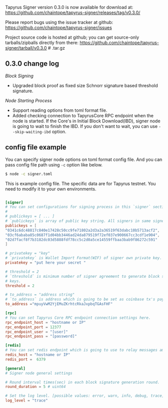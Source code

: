 Tapyrus Signer version 0.3.0 is now available for download at: 
  https://github.com/chaintope/tapyrus-signer/releases/tag/v0.3.0/
    
Please report bugs using the issue tracker at github:
  https://github.com/chaintope/tapyrus-signer/issues
  
Project source code is hosted at github; you can get
source-only tarballs/zipballs directly from there:
  https://github.com/chaintope/tapyrus-signer/tarball/v0.3.0  # .tar.gz

0.3.0 change log
-------------------

*Block Signing*

* Upgraded block proof as fixed size Schnorr signature based threshold signature.

*Node Starting Process*

* Support reading options from toml format file.
* Added checking connection to TapyrusCore RPC endpoint when the node is started. If the Core's in Initial Block 
Download(IBD), signer node is going to wait to finish the IBD. If you don't want to wait, you can use 
`--skip-waiting-ibd` option. 


config file example
-------------------

You can specify signer node options on toml format config file. And you can pass config file path using `-c` option 
like below.

```bash
$ node -c signer.toml
```
 
This is example config file. The specific data are for Tapyrus testnet. You need to modify it to your own environments.  
```toml

[signer]
# You can set configurations for signing process in this `signer` section.
# 
# publickeys = [ ... ]
# `publickeys` is array of public key string. All signers in same signer network have to use same set of public key. 
publickeys = [
"0341c6dc48817c840e17428c50cc9fe71802a2d3a2a36519f63dabc10b5713acf2",
"03cf6ababa85c0687f1d04bb3446ad24da879519f72ef037e900667cc3cdf1e904",
"02d7facf8f7b3182dc03d5888fdf78cc5c2d0a5ce14559ffbaa3bab9f86272c591"
]

# privatekey = "key"
# `privatekey` is Wallet Import Format(WIF) of signer own private key.
privatekey = "put here your secret "

# threshold = 2
# `threshold` is minimum number of signer agreement to generate block signature. it must be less than specified public 
# keys.
threshold = 2

# to_address = "address string"
# `to_address` is address which is going to be set as coinbase tx's pay to address when this signer propose next block.
to_address ="mpuyVwM2YjEMuZKrhtcRkaJxpbqTGAsFHF"

[rpc]
# You can set Tapyrus Core RPC endpoint connection settings here.
rpc_endpoint_host = "hostname or IP"
rpc_endpoint_port = 12377
rpc_endpoint_user = "[user]"
rpc_endpoint_pass = "[password]"

[redis]
# You can set redis endpoint which is going to use to relay messages among each signers.
redis_host = "hostname or IP"
redis_port =  6379

[general]
# Signer node general settings

# Round interval times(sec) in each block signature generation round. 
round_duration = 5 # uint64

# Set the log level. [possible values: error, warn, info, debug, trace]
log_level = "trace"
```